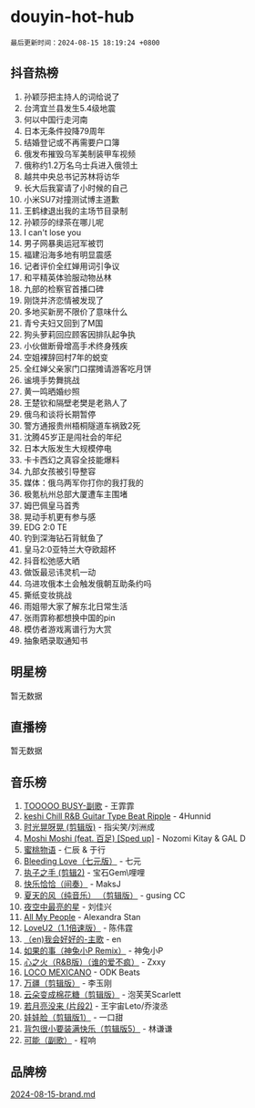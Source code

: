 # douyin-hot-hub

`最后更新时间：2024-08-15 18:19:24 +0800`

## 抖音热榜

1. 孙颖莎把主持人的词给说了
1. 台湾宜兰县发生5.4级地震
1. 何以中国行走河南
1. 日本无条件投降79周年
1. 结婚登记或不再需要户口簿
1. 俄发布摧毁乌军美制装甲车视频
1. 俄称约1.2万名乌士兵进入俄领土
1. 越共中央总书记苏林将访华
1. 长大后我宴请了小时候的自己
1. 小米SU7对撞测试博主道歉
1. 王鹤棣退出我的主场节目录制
1. 孙颖莎的绿茶在哪儿呢
1. I can't lose you
1. 男子网暴奥运冠军被罚
1. 福建沿海多地有明显震感
1. 记者评价全红婵用词引争议
1. 和平精英体验服动物丛林
1. 九部的检察官首播口碑
1. 刚饶并济恋情被发现了
1. 多地买新房不限价了意味什么
1. 青兮夫妇又回到了M国
1. 狗头萝莉回应顾客因排队起争执
1. 小伙做断骨增高手术终身残疾
1. 空姐裸辞回村7年的蜕变
1. 全红婵父亲家门口摆摊请游客吃月饼
1. 谧境手势舞挑战
1. 黄一鸣晒婚纱照
1. 王楚钦和隔壁老樊是老熟人了
1. 俄乌和谈将长期暂停
1. 警方通报贵州梧桐隧道车祸致2死
1. 沈腾45岁正是闯社会的年纪
1. 日本大阪发生大规模停电
1. 卡卡西幻之真容全技能爆料
1. 九部女孩被引导整容
1. 媒体：俄乌两军你打你的我打我的
1. 极氪杭州总部大厦遭车主围堵
1. 姆巴佩皇马首秀
1. 晃动手机更有参与感
1. EDG 2:0 TE
1. 钓到深海钻石背鱿鱼了
1. 皇马2:0亚特兰大夺欧超杯
1. 抖音松弛感大晒
1. 做饭最忌讳灵机一动
1. 乌进攻俄本土会触发俄朝互助条约吗
1. 撕纸变妆挑战
1. 雨姐带大家了解东北日常生活
1. 张雨霏称都想换中国的pin
1. 模仿者游戏离谱行为大赏
1. 抽象晒录取通知书

## 明星榜

暂无数据

## 直播榜

暂无数据

## 音乐榜

1. [TOOOOO BUSY-副歌](https://sf5-hl-cdn-tos.douyinstatic.com/obj/tos-cn-ve-2774/o0fmjGZetNDjSM5EimFs2QlzBg30YgByJMRQrC) - 王霏霏
1. [keshi Chill R&B Guitar Type Beat Ripple](https://sf5-hl-cdn-tos.douyinstatic.com/obj/tos-cn-ve-2774/okQIfmitAB3HpgZQo0YCEFEACcDhQngn0fkFIC) - 4Hunnid
1. [时光晃呀晃 (剪辑版)](https://sf5-hl-cdn-tos.douyinstatic.com/obj/tos-cn-ve-2774/o8ACeQem3gwI1x3GIYGAfKG0LJebKFRJDwRwyW) - 指尖笑/刘洲成
1. [Moshi Moshi (feat. 百足) [Sped up]](https://sf3-cdn-tos.douyinstatic.com/obj/tos-cn-ve-2774/ocCPFQcXJLeroaIdQLIGAoeeYM3OAUYGDguHXz) - Nozomi Kitay & GAL D
1. [蜜桃物语](https://sf5-hl-cdn-tos.douyinstatic.com/obj/tos-cn-ve-2774/oIhOSCZtIACtYU4XQkngiW9kCBfVD1Fz9IYeqL) - 仁辰 & 于行
1. [Bleeding Love（七元版）](https://sf5-hl-cdn-tos.douyinstatic.com/obj/tos-cn-ve-2774/oEgC9eZFHQ1MfSRnrfkzFp8AayDWqAQMABBgUs) - 七元
1. [执子之手 (剪辑2)](https://sf5-hl-cdn-tos.douyinstatic.com/obj/tos-cn-ve-2774/oUoZLQjCc31XzqsBnBQUNgeKtYPBcgbFDwtfcu) - 宝石Gem\哩哩
1. [快乐恰恰（间奏）](https://sf5-hl-cdn-tos.douyinstatic.com/obj/tos-cn-ve-2774/oMesum3HvWQXJxuMFeVYzf54o2QzH5aEBPOCAn) - MaksJ
1. [夏天的风（纯音乐） （剪辑版）](https://sf5-hl-cdn-tos.douyinstatic.com/obj/tos-cn-ve-2774/oUzLjBZZFQAoNRmGokEeD5zfQCObp6UeFAnTa6) - gusing CC
1. [夜空中最亮的星](https://sf5-hl-cdn-tos.douyinstatic.com/obj/tos-cn-ve-2774/o4IfgGwqqnFeXEMGaS8JBzJAdayAaCeoxqbjCD) - 刘佳兴
1. [All My People](https://sf5-hl-cdn-tos.douyinstatic.com/obj/tos-cn-ve-2774/c7773e6b7c3f4bd9b26cd85b0cfa4eff) - Alexandra Stan
1. [LoveU2（1.1倍速版）](https://sf3-cdn-tos.douyinstatic.com/obj/tos-cn-ve-2774/oQMeDffLaEmgMwgCOEMAFCI6INzoFPgWdD0rsa) - 陈伟霆
1. [（en)我会好好的-主歌](https://sf3-cdn-tos.douyinstatic.com/obj/tos-cn-ve-2774/oUrYpIdrvCbA8m8yAZjbMWjUkL6tiinWMkBTs) - en
1. [如果的事（神兔小P Remix）](https://sf5-hl-cdn-tos.douyinstatic.com/obj/tos-cn-ve-2774/okHtAffz3g4ZB0BMQn9iC9BC6AciI3xCmgQTqt) - 神兔小P
1. [心之火（R&B版）（谁的爱不疯）](https://sf3-cdn-tos.douyinstatic.com/obj/tos-cn-ve-2774/okemkEDaIBBE3OosftCgMxlFkLQZRw37t36ZQv) - Zxxy
1. [LOCO MEXICANO](https://sf5-hl-cdn-tos.douyinstatic.com/obj/tos-cn-ve-2774/owxVoxJorA4ILBfsMAjU6t7O1xW9w0tS7EYzh6) - ODK Beats
1. [万疆（剪辑版）](https://sf5-hl-cdn-tos.douyinstatic.com/obj/tos-cn-ve-2774/ooG7oVgFlDTelKCjCsTTobQvbdtj1BBQXnfZd8) - 李玉刚
1. [云朵变成棉花糖（剪辑版）](https://sf3-cdn-tos.douyinstatic.com/obj/tos-cn-ve-2774/o8LC84GQLALFfXeyJmh8KE61byVQYMMeAZLfEI) - 泡芙芙Scarlett
1. [若月亮没来 (片段2)](https://sf5-hl-cdn-tos.douyinstatic.com/obj/tos-cn-ve-2774/ocQavLLjkCOeDxGyYeIMGgNAIwJ0QXE1Ve3Fzv) - 王宇宙Leto/乔浚丞
1. [娃娃脸（剪辑版1）](https://sf5-hl-cdn-tos.douyinstatic.com/obj/tos-cn-ve-2774/oIimSCgQoNUePTAZ1Ba7TeADY4KetGYsVFeaaB) - 一口甜
1. [背包很小要装满快乐（剪辑版5）](https://sf5-hl-cdn-tos.douyinstatic.com/obj/tos-cn-ve-2774/oUqSJIiBjw2pxsBAiQRmkbZGJrlGCMBPpIW90) - 林谦谦
1. [可能（副歌）](https://sf3-cdn-tos.douyinstatic.com/obj/tos-cn-ve-2774/cde1731888894259b333569393c2fb51) - 程响

## 品牌榜

[2024-08-15-brand.md](2024-08-15-brand.md)
